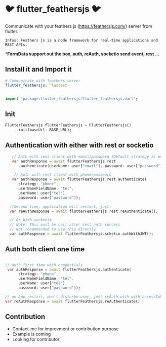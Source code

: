 # :bird: flutter_feathersjs :bird:

Communicate with your feathers js (https://feathersjs.com/) server from flutter.

`Infos: Feathers js is a node framework for real-time applications and REST APIs.`


*__FormData support out the box, auth, reAuth, socketio send event, rest ...__ 

## Install it and Import it

```yaml
# Communicate with feathers server
flutter_feathersjs: ^lastest
```

```dart

import 'package:flutter_feathersjs/flutter_feathersjs.dart';

```

## Init

```dart
FlutterFeathersjs flutterFeathersjs = FlutterFeathersjs()
    ..init(baseUrl: BASE_URL);

```

## Authentication with either with rest or socketio

```dart
   // Auth with rest client with email/password [Default strategy is email/password]
   var authResponse = await flutterFeathersjs.rest
      .authenticate(userName: user["email"], password: user["password"]);

    // Auth with rest client with phone/password
   var authResponse = await flutterFeathersjs.rest.authenticate(
      strategy: "phone",
      userNameFieldName: "tel",
      userName: user["tel"],
      password: user["password"]);

  //Second time, application will restart, just:
  var reAuthResponse = await flutterFeathersjs.rest.reAuthenticate();

  // Or With socketio
  // Note: This must be call after rest auth success
  // Not recommanded to use this directly
  var authResponse = await flutterFeathersjs.scketio.authWithJWT();

```

## Auth both client one time

```dart

// Auth first time with credentials
 var authResponse = await flutterFeathersjs.authenticate(
      strategy: "phone",
      userNameFieldName: "tel",
      userName: user["tel"],
      password: user["password"]);

// on App restart, don't disturbe user, just reAuth with with accessToken, early store by FlutterFeathersjs
var reAuthResponse = await flutterFeathersjs.reAuthenticate()

```

## Contribution

- Contact-me for improvment or contribution purpose
- Example is coming
- Looking for contributor